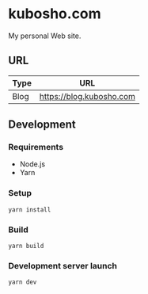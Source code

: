# kubosho.com

My personal Web site.

## URL

| Type | URL |
| --- | --- |
| Blog | https://blog.kubosho.com |

## Development

### Requirements

- Node.js
- Yarn

### Setup

```
yarn install
```

### Build

```
yarn build
```

### Development server launch

```
yarn dev
```